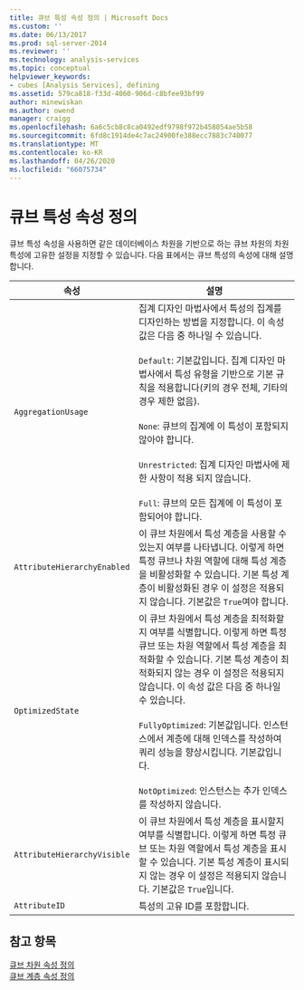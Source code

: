 ```yaml
---
title: 큐브 특성 속성 정의 | Microsoft Docs
ms.custom: ''
ms.date: 06/13/2017
ms.prod: sql-server-2014
ms.reviewer: ''
ms.technology: analysis-services
ms.topic: conceptual
helpviewer_keywords:
- cubes [Analysis Services], defining
ms.assetid: 579ca818-f33d-4060-906d-c8bfee93bf99
author: minewiskan
ms.author: owend
manager: craigg
ms.openlocfilehash: 6a6c5cb8c8ca0492edf9798f972b458054ae5b58
ms.sourcegitcommit: 6fd8c1914de4c7ac24900fe388ecc7883c740077
ms.translationtype: MT
ms.contentlocale: ko-KR
ms.lasthandoff: 04/26/2020
ms.locfileid: "66075734"
---
```

# <a name="define-cube-attribute-properties"></a>큐브 특성 속성 정의
  큐브 특성 속성을 사용하면 같은 데이터베이스 차원을 기반으로 하는 큐브 차원의 차원 특성에 고유한 설정을 지정할 수 있습니다. 다음 표에서는 큐브 특성의 속성에 대해 설명합니다.  
  
|속성|설명|  
|--------------|-----------------|  
|`AggregationUsage`|집계 디자인 마법사에서 특성의 집계를 디자인하는 방법을 지정합니다. 이 속성 값은 다음 중 하나일 수 있습니다.<br /><br /> `Default`: 기본값입니다. 집계 디자인 마법사에서 특성 유형을 기반으로 기본 규칙을 적용합니다(키의 경우 전체, 기타의 경우 제한 없음).<br /><br /> `None`: 큐브의 집계에 이 특성이 포함되지 않아야 합니다.<br /><br /> `Unrestricted`: 집계 디자인 마법사에 제한 사항이 적용 되지 않습니다.<br /><br /> `Full`: 큐브의 모든 집계에 이 특성이 포함되어야 합니다.|  
|`AttributeHierarchyEnabled`|이 큐브 차원에서 특성 계층을 사용할 수 있는지 여부를 나타냅니다. 이렇게 하면 특정 큐브나 차원 역할에 대해 특성 계층을 비활성화할 수 있습니다. 기본 특성 계층이 비활성화된 경우 이 설정은 적용되지 않습니다. 기본값은 `True`여야 합니다.|  
|`OptimizedState`|이 큐브 차원에서 특성 계층을 최적화할지 여부를 식별합니다. 이렇게 하면 특정 큐브 또는 차원 역할에서 특성 계층을 최적화할 수 있습니다. 기본 특성 계층이 최적화되지 않는 경우 이 설정은 적용되지 않습니다. 이 속성 값은 다음 중 하나일 수 있습니다.<br /><br /> `FullyOptimized`: 기본값입니다. 인스턴스에서 계층에 대해 인덱스를 작성하여 쿼리 성능을 향상시킵니다. 기본값입니다.<br /><br /> `NotOptimized`: 인스턴스는 추가 인덱스를 작성하지 않습니다.|  
|`AttributeHierarchyVisible`|이 큐브 차원에서 특성 계층을 표시할지 여부를 식별합니다. 이렇게 하면 특정 큐브 또는 차원 역할에서 특성 계층을 표시할 수 있습니다. 기본 특성 계층이 표시되지 않는 경우 이 설정은 적용되지 않습니다. 기본값은 `True`입니다.|  
|`AttributeID`|특성의 고유 ID를 포함합니다.|  
  
## <a name="see-also"></a>참고 항목  
 [큐브 차원 속성 정의](define-cube-dimension-properties.md)   
 [큐브 계층 속성 정의](define-cube-hierarchy-properties.md)  
  
  
